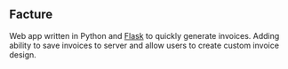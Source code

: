 Facture
-------
Web app written in Python and [Flask](http://flask.pocoo.org/) to quickly generate invoices. Adding ability to save invoices to server and allow users to create custom invoice design.





